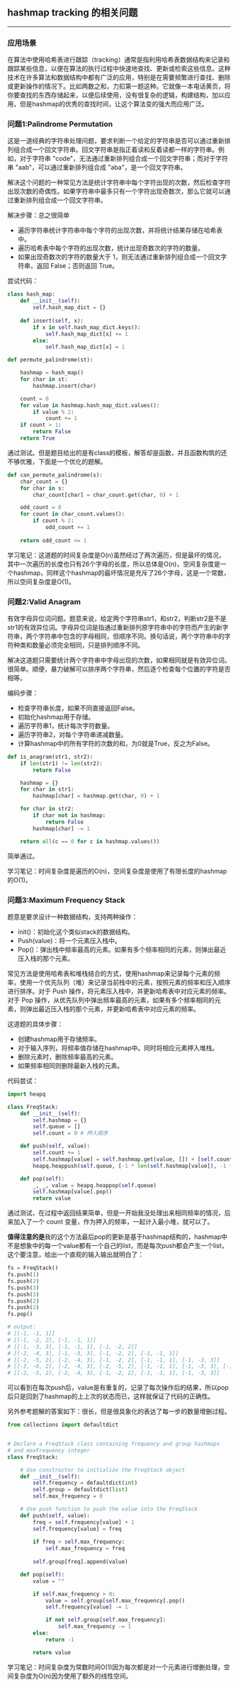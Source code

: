 ## hashmap tracking 的相关问题

---
### 应用场景

在算法中使用哈希表进行跟踪（tracking）通常是指利用哈希表数据结构来记录和跟踪某些信息，以便在算法的执行过程中快速地查找、更新或检索这些信息。这种技术在许多算法和数据结构中都有广泛的应用，特别是在需要频繁进行查找、删除或更新操作的情况下。比如两数之和，力扣第一题这种。它就像一本电话黄页，将你要查找的东西存储起来，以便后续使用，没有很复杂的逻辑，构建结构，加以应用，但是hashmap的优秀的查找时间，让这个算法变的强大而应用广泛。

### 问题1:Palindrome Permutation

这是一道经典的字符串处理问题，要求判断一个给定的字符串是否可以通过重新排列组合成一个回文字符串。回文字符串是指正着读和反着读都一样的字符串。例如，对于字符串 "code"，无法通过重新排列组合成一个回文字符串；而对于字符串 "aab"，可以通过重新排列组合成 "aba"，是一个回文字符串。

解决这个问题的一种常见方法是统计字符串中每个字符出现的次数，然后检查字符出现次数的奇偶性。如果字符串中最多只有一个字符出现奇数次，那么它就可以通过重新排列组合成一个回文字符串。

解决步骤：总之很简单

- 遍历字符串统计字符串中每个字符的出现次数，并将统计结果存储在哈希表中。
- 遍历哈希表中每个字符的出现次数，统计出现奇数次的字符的数量。
- 如果出现奇数次的字符的数量大于 1，则无法通过重新排列组合成一个回文字符串，返回 False；否则返回 True。

尝试代码：
```python
class hash_map:
    def __init__(self):
        self.hash_map_dict = {}
        
    def insert(self, x):
        if x in self.hash_map_dict.keys():
            self.hash_map_dict[x] += 1
        else:
            self.hash_map_dict[x] = 1

def permute_palindrome(st):

    hashmap = hash_map()
    for char in st:
        hashmap.insert(char)

    count = 0
    for value in hashmap.hash_map_dict.values():
        if value % 2:
            count += 1
    if count > 1:
        return False
    return True
```
通过测试。但是题目给出的是有class的模板，解答却是函数，并且函数构筑的还不够优雅，下面是一个优化的题解。

```python
def can_permute_palindrome(s):
    char_count = {}
    for char in s:
        char_count[char] = char_count.get(char, 0) + 1

    odd_count = 0
    for count in char_count.values():
        if count % 2:
            odd_count += 1
        
    return odd_count <= 1
```
学习笔记：这道题的时间复杂度是O(n)虽然经过了两次遍历，但是最坏的情况，其中一次遍历的长度也只有26个字母的长度，所以总体是O(n)，空间复杂度是一个hashmap，同样这个hashmap的最坏情况是充斥了26个字母，这是一个常数，所以空间复杂度是O(1)。

### 问题2:Valid Anagram

有效字母异位词问题。题意来说，给定两个字符串str1，和str2，判断str2是不是str1的有效异位词。字母异位词是指通过重新排列原字符串中的字符而产生的新字符串，两个字符串中包含的字母相同，但顺序不同。换句话说，两个字符串中的字符种类和数量必须完全相同，只是排列顺序不同。

解决这道题只需要统计两个字符串中字母出现的次数，如果相同就是有效异位词。很简单。顺便，暴力破解可以排序两个字符串，然后逐个检查每个位置的字符是否相等。

编码步骤：

- 检查字符串长度，如果不同直接返回False。
- 初始化hashmap用于存储。
- 遍历字符串1，统计每次字符数量。
- 遍历字符串2，对每个字符串递减数量。
- 计算hashmap中的所有字符的次数的和，为0就是True，反之为False。

```python
def is_anagram(str1, str2):
    if len(str1) != len(str2):
        return False

    hashmap = {}
    for char in str1:
        hashmap[char] = hashmap.get(char, 0) + 1

    for char in str2:
        if char not in hashmap:
            return False
        hashmap[char] -= 1

    return all(c == 0 for c in hashmap.values())
```
简单通过。

学习笔记：时间复杂度是遍历的O(n)，空间复杂度是使用了有限长度的hashmap的O(1)。

### 问题3:Maximum Frequency Stack

题意是要求设计一种数据结构，支持两种操作：
- init()：初始化这个类似stack的数据结构。
- Push(value)：将一个元素压入栈中。
- Pop()：弹出栈中频率最高的元素。如果有多个频率相同的元素，则弹出最近压入栈的那个元素。

常见方法是使用哈希表和堆栈结合的方式，使用hashmap来记录每个元素的频率，使用一个优先队列（堆）来记录当前栈中的元素，按照元素的频率和压入顺序进行排序。对于 Push 操作，将元素压入栈中，并更新哈希表中对应元素的频率。对于 Pop 操作，从优先队列中弹出频率最高的元素，如果有多个频率相同的元素，则弹出最近压入栈的那个元素，并更新哈希表中对应元素的频率。

这道题的具体步骤：
- 创建hashmap用于存储频率。
- 对于输入序列，将频率值存储在hashmap中。同时将相应元素押入堆栈。
- 删除元素时，删除频率最高的元素。
- 如果频率相同则删除最新入栈的元素。

代码尝试：
```python
import heapq

class FreqStack:
    def __init__(self):
        self.hashmap = {}
        self.queue = []
        self.count = 0 # 押入顺序

    def push(self, value):
        self.count += 1
        self.hashmap[value] = self.hashmap.get(value, []) + [self.count]
        heapq.heappush(self.queue, [-1 * len(self.hashmap[value]), -1 * self.hashmap[value][-1], value])

    def pop(self):
        _, _, value = heapq.heappop(self.queue)
        self.hashmap[value].pop()
        return value
```
通过测试，在过程中返回结果简单，但是一开始我没处理出来相同频率的情况，后来加入了一个 count 变量，作为押入的频率，一起计入最小堆，就可以了。

**值得注意的是**我的这个方法最后pop的更新是基于hashmap结构的，hashmap中不是想象中的每一个value都有一个自己的list，而是每次push都会产生一个list，这个要注意，给出一个直观的输入输出就明白了：

```python
fs = FreqStack()
fs.push(1)
fs.push(2)
fs.push(3)
fs.push(3)
fs.push(2)
fs.push(2)
fs.pop()

# output:
# [[-1, -1, 1]]
# [[-1, -2, 2], [-1, -1, 1]]
# [[-1, -3, 3], [-1, -1, 1], [-1, -2, 2]]
# [[-2, -4, 3], [-1, -3, 3], [-1, -2, 2], [-1, -1, 1]]
# [[-2, -5, 2], [-2, -4, 3], [-1, -2, 2], [-1, -1, 1], [-1, -3, 3]]
# [[-3, -6, 2], [-2, -4, 3], [-2, -5, 2], [-1, -1, 1], [-1, -3, 3], [-1, -2, 2]]
# [[-2, -5, 2], [-2, -4, 3], [-1, -2, 2], [-1, -1, 1], [-1, -3, 3]]
```
可以看到在每次push后，value是有重复的，记录了每次操作后的结果，所以pop后只是回到了hashmap的上上次的状态而已，这样就保证了代码的正确性。


另外参考题解的答案如下：很长，但是很具象化的表达了每一步的数量增删过程。
```python
from collections import defaultdict


# Declare a FreqStack class containing frequency and group hashmaps
# and maxFrequency integer
class FreqStack:

    # Use constructor to initialize the FreqStack object
    def __init__(self):
        self.frequency = defaultdict(int)
        self.group = defaultdict(list)
        self.max_frequency = 0

    # Use push function to push the value into the FreqStack
    def push(self, value):
        freq = self.frequency[value] + 1
        self.frequency[value] = freq
        
        if freq > self.max_frequency:
            self.max_frequency = freq
        
        self.group[freq].append(value)

    def pop(self):
        value = ""

        if self.max_frequency > 0:    
            value = self.group[self.max_frequency].pop()
            self.frequency[value] -= 1

            if not self.group[self.max_frequency]:
                self.max_frequency -= 1
        else:
            return -1

        return value
```
学习笔记：时间复杂度为常数时间O(1)因为每次都是对一个元素进行增删处理，空间复杂度为O(n)因为使用了额外的线性空间。
